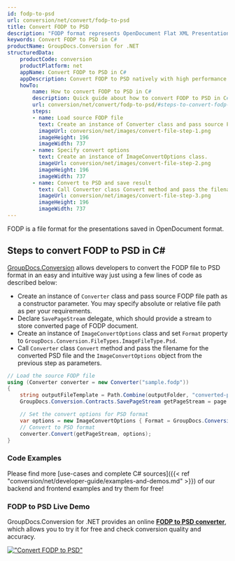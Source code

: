 ```yaml
---
id: fodp-to-psd
url: conversion/net/convert/fodp-to-psd
title: Convert FODP to PSD
description: "FODP format represents OpenDocument Flat XML Presentation with .fodp extension. Learn how to convert FODP to PSD file programmatically in C# language using GroupDocs.Conversion for .NET library."
keywords: Convert FODP to PSD in C#
productName: GroupDocs.Conversion for .NET
structuredData:
    productCode: conversion
    productPlatform: net
    appName: Convert FODP to PSD in C#
    appDescription: Convert FODP to PSD natively with high performance using C# language and server side GroupDocs.Conversion for .NET APIs, without the use of any software like Microsoft or Open Office.
    howTo:
        name: How to convert FODP to PSD in C# 
        description: Quick guide about how to convert FODP to PSD in C# with high performance and accuracy.
        url: conversion/net/convert/fodp-to-psd/#steps-to-convert-fodp-to-psd-in-c
        steps:
        - name: Load source FODP file 
          text: Create an instance of Converter class and pass source FODP file path as a constructor parameter. You may specify absolute or relative file path as per your requirements. 
          imageUrl: conversion/net/images/convert-file-step-1.png
          imageHeight: 196
          imageWidth: 737
        - name: Specify convert options 
          text: Create an instance of ImageConvertOptions class.
          imageUrl: conversion/net/images/convert-file-step-2.png
          imageHeight: 196
          imageWidth: 737
        - name: Convert to PSD and save result 
          text: Call Converter class Convert method and pass the filename for the converted HTML file and the ImageConvertOptions object from the previous step as parameters.
          imageUrl: conversion/net/images/convert-file-step-3.png
          imageHeight: 196
          imageWidth: 737
---
```


FODP is a file format for the presentations saved in OpenDocument format.

## Steps to convert FODP to PSD in C#

[GroupDocs.Conversion](https://products.groupdocs.com/conversion/net) allows developers to convert the FODP file to PSD format in an easy and intuitive way just using a few lines of code as described below:

* Create an instance of `Converter` class and pass source FODP file path as a constructor parameter. You may specify absolute or relative file path as per your requirements. 
* Declare `SavePageStream` delegate, which should provide a stream to store converted page of FODP document.
* Create an instance of `ImageConvertOptions` class and set `Format` property to `GroupDocs.Conversion.FileTypes.ImageFileType.Psd`.
* Call `Converter` class `Convert` method and pass the filename for the converted PSD file and the `ImageConvertOptions` object from the previous step as parameters.

```csharp
// Load the source FODP file
using (Converter converter = new Converter("sample.fodp"))
{
    string outputFileTemplate = Path.Combine(outputFolder, "converted-page-{0}.psd");
    GroupDocs.Conversion.Contracts.SavePageStream getPageStream = page => new FileStream(string.Format(outputFileTemplate, page), FileMode.Create);

    // Set the convert options for PSD format
    var options = new ImageConvertOptions { Format = GroupDocs.Conversion.FileTypes.ImageFileType.Psd };   
    // Convert to PSD format
    converter.Convert(getPageStream, options);
}
```

### Code Examples

Please find more [use-cases and complete C# sources]({{< ref "conversion/net/developer-guide/examples-and-demos.md" >}}) of our backend and frontend examples and try them for free!

### FODP to PSD Live Demo

GroupDocs.Conversion for .NET provides an online [**FODP to PSD converter**](https://products.groupdocs.app/conversion/fodp-to-psd), which allows you to try it for free and check conversion quality and accuracy.

[!["Convert FODP to PSD"](conversion/net/images/convert-to-psd/convert-fodp-to-psd.png)](https://products.groupdocs.app/conversion/fodp-to-psd)